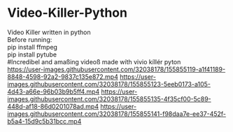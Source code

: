 # Video-Killer-Python
Video Killer written in python\
Before running:\
pip install ffmpeg\
pip install pytube\
#Incredibel and amaßing videoß made wíth vivio kíllér pyton\
https://user-images.githubusercontent.com/32038178/155855119-a1f41189-8848-4598-92a2-9837c135e872.mp4
https://user-images.githubusercontent.com/32038178/155855123-5eeb0173-a105-4d43-a66e-96b03b9b5ff4.mp4
https://user-images.githubusercontent.com/32038178/155855135-4f35cf00-5c89-448d-af18-86d0201078ad.mp4
https://user-images.githubusercontent.com/32038178/155855141-f98daa7e-ee37-452f-b5a4-15d9c5b31bcc.mp4


